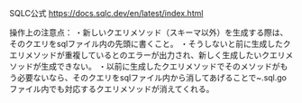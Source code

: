 SQLC公式
https://docs.sqlc.dev/en/latest/index.html

操作上の注意点：
・新しいクエリメソッド（スキーマ以外）を生成する際は、そのクエリをsqlファイル内の先頭に書くこと。
・そうしないと前に生成したクエリメソッドが重複しているとのエラーが出力され、新しく生成したいクエリメソッドが生成できない。
・以前に生成したクエリメソッドでそのメソッドがもう必要ないなら、そのクエリをsqlファイル内から消してあげることで~.sql.goファイル内でも対応するクエリメソッドが消えてくれる。
